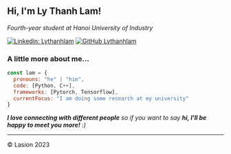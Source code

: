 <h2> Hi, I'm Ly Thanh Lam! </h2>
<p><em> Fourth-year student at Hanoi University of Industry </em></p>

[![Linkedin: Lythanhlam](https://img.shields.io/badge/lythanhlam-blue?style=flat-square&logo=Linkedin&logoColor=white&link=www.linkedin.com%2Fin%2Flasion
)](www.linkedin.com/in/lasion)
[![GitHub Lythanhlam](https://img.shields.io/github/followers/lasion07?label=follow&style=social)](https://github.com/lasion07)

### A little more about me...  

```javascript
const lam = {
  pronouns: "he" | "him",
  code: [Python, C++],
  frameworks: [Pytorch, Tensorflow],
  currentFocus: "I am doing some research at my university"
}
```

<em><b>I love connecting with different people</b> so if you want to say <b>hi, I'll be happy to meet you more!</b> :)</em>

---

© Lasion 2023
